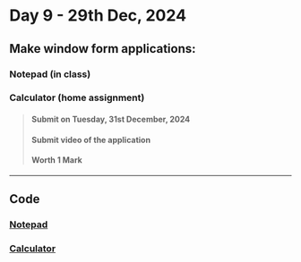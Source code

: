 # Day 9 - 29th Dec, 2024

## Make window form applications:

### Notepad (in class)

### Calculator (home assignment)
> #### Submit on Tuesday, 31st December, 2024
> #### Submit video of the application
> #### Worth 1 Mark

---

## Code

### [Notepad](../applications/01-notepad/)

### [Calculator](../applications/02-calculator/)
